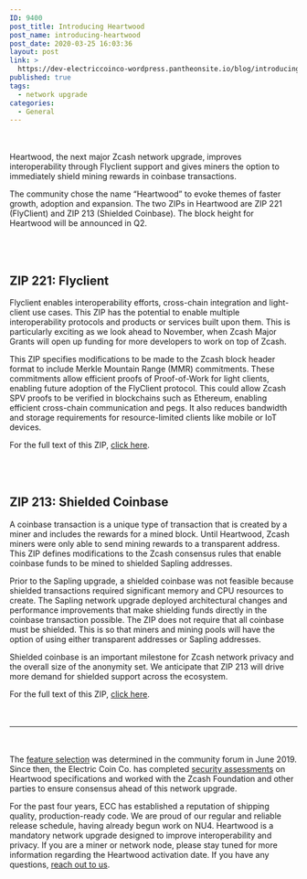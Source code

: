 ```yaml
---
ID: 9400
post_title: Introducing Heartwood
post_name: introducing-heartwood
post_date: 2020-03-25 16:03:36
layout: post
link: >
  https://dev-electriccoinco-wordpress.pantheonsite.io/blog/introducing-heartwood/
published: true
tags:
  - network upgrade
categories:
  - General
---
```

<!-- wp:spacer {"height":20} -->
<div style="height:20px" aria-hidden="true" class="wp-block-spacer"></div>
<!-- /wp:spacer -->

<!-- wp:paragraph -->
<p>Heartwood, the next major Zcash network upgrade, improves interoperability through Flyclient support and gives miners the option to immediately shield mining rewards in coinbase transactions. </p>
<!-- /wp:paragraph -->

<!-- wp:paragraph -->
<p>The community chose the name “Heartwood” to evoke themes of faster growth, adoption and expansion. The two ZIPs in Heartwood are ZIP 221 (FlyClient) and ZIP 213 (Shielded Coinbase). The block height for Heartwood will be announced in Q2.</p>
<!-- /wp:paragraph -->

<!-- wp:spacer {"height":36} -->
<div style="height:36px" aria-hidden="true" class="wp-block-spacer"></div>
<!-- /wp:spacer -->

<!-- wp:heading -->
<h2>ZIP 221: Flyclient</h2>
<!-- /wp:heading -->

<!-- wp:paragraph -->
<p>Flyclient enables interoperability efforts, cross-chain integration and light-client use cases. This ZIP has the potential to enable multiple interoperability protocols and products or services built upon them. This is particularly exciting as we look ahead to November, when Zcash Major Grants will open up funding for more developers to work on top of Zcash.</p>
<!-- /wp:paragraph -->

<!-- wp:paragraph -->
<p>This ZIP specifies modifications to be made to the Zcash block header format to include Merkle Mountain Range (MMR) commitments. These commitments allow efficient proofs of Proof-of-Work for light clients, enabling future adoption of the FlyClient protocol. This could allow Zcash SPV proofs to be verified in blockchains such as Ethereum, enabling efficient cross-chain communication and pegs. It also reduces bandwidth and storage requirements for resource-limited clients like mobile or IoT devices.</p>
<!-- /wp:paragraph -->

<!-- wp:paragraph -->
<p>For the full text of this ZIP, <a rel="noreferrer noopener" aria-label=" (opens in a new tab)" href="https://zips.z.cash/zip-0221" target="_blank">click here</a>.</p>
<!-- /wp:paragraph -->

<!-- wp:spacer {"height":36} -->
<div style="height:36px" aria-hidden="true" class="wp-block-spacer"></div>
<!-- /wp:spacer -->

<!-- wp:heading -->
<h2>ZIP 213: Shielded Coinbase</h2>
<!-- /wp:heading -->

<!-- wp:paragraph -->
<p>A coinbase transaction is a unique type of transaction that is created by a miner and includes the rewards for a mined block. Until Heartwood, Zcash miners were only able to send mining rewards to a transparent address. This ZIP defines modifications to the Zcash consensus rules that enable coinbase funds to be mined to shielded Sapling addresses.</p>
<!-- /wp:paragraph -->

<!-- wp:paragraph -->
<p>Prior to the Sapling upgrade, a shielded coinbase was not feasible because shielded transactions required significant memory and CPU resources to create. The Sapling network upgrade deployed architectural changes and performance improvements that make shielding funds directly in the coinbase transaction possible. The ZIP does not require that all coinbase must be shielded. This is so that miners and mining pools will have the option of using either transparent addresses or Sapling addresses.</p>
<!-- /wp:paragraph -->

<!-- wp:paragraph -->
<p>Shielded coinbase is an important milestone for Zcash network privacy and the overall size of the anonymity set. We anticipate that ZIP 213 will drive more demand for shielded support across the ecosystem.&nbsp;</p>
<!-- /wp:paragraph -->

<!-- wp:paragraph -->
<p>For the full text of this ZIP, <a rel="noreferrer noopener" aria-label=" (opens in a new tab)" href="https://zips.z.cash/zip-0213" target="_blank">click here</a>.</p>
<!-- /wp:paragraph -->

<!-- wp:spacer {"height":20} -->
<div style="height:20px" aria-hidden="true" class="wp-block-spacer"></div>
<!-- /wp:spacer -->

<!-- wp:separator -->
<hr class="wp-block-separator"/>
<!-- /wp:separator -->

<!-- wp:spacer {"height":20} -->
<div style="height:20px" aria-hidden="true" class="wp-block-spacer"></div>
<!-- /wp:spacer -->

<!-- wp:paragraph -->
<p>The <a rel="noreferrer noopener" aria-label=" (opens in a new tab)" href="https://forum.zcashcommunity.com/t/ecc-s-nu3-feature-selection/33832" target="_blank">feature selection</a> was determined in the community forum in June 2019. Since then, the Electric Coin Co. has completed <a href="https://dev-electriccoinco-wordpress.pantheonsite.io/blog/security-assessments-nu3-specifications-blossom-implementation-and-sapling-documentation/">security assessments</a> on Heartwood specifications and worked with the Zcash Foundation and other parties to ensure consensus ahead of this network upgrade.&nbsp;</p>
<!-- /wp:paragraph -->

<!-- wp:paragraph -->
<p>For the past four years, ECC has established a reputation of shipping quality, production-ready code. We are proud of our regular and reliable release schedule, having already begun work on NU4. Heartwood is a mandatory network upgrade designed to improve interoperability and privacy. If you are a miner or network node, please stay tuned for more information regarding the Heartwood activation date. If you have any questions, <a href="https://discord.gg/PgcDjbm" target="_blank" rel="noreferrer noopener" aria-label=" (opens in a new tab)">reach out to us</a>.<br></p>
<!-- /wp:paragraph -->